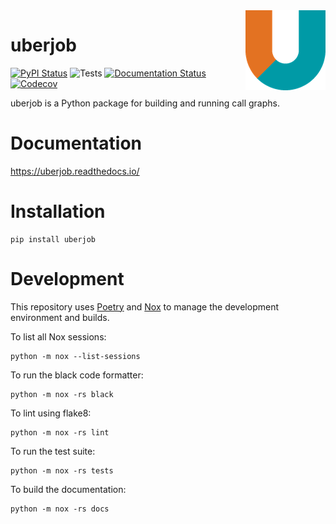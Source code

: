 <img src="./docs/_static/logo/logo-128.png" align="right">

# uberjob

[![PyPI Status](https://img.shields.io/pypi/v/uberjob.svg)](https://pypi.python.org/pypi/uberjob)
![Tests](https://github.com/twosigma/uberjob/workflows/Tests/badge.svg)
[![Documentation Status](https://readthedocs.org/projects/uberjob/badge/?version=latest)](https://uberjob.readthedocs.io/en/latest/?badge=latest)
[![Codecov](https://codecov.io/gh/twosigma/uberjob/branch/main/graph/badge.svg)](https://codecov.io/gh/twosigma/uberjob)


uberjob is a Python package for building and running call graphs.

# Documentation

https://uberjob.readthedocs.io/

# Installation

    pip install uberjob

# Development

This repository uses
[Poetry](https://python-poetry.org/) and
[Nox](https://nox.thea.codes/en/stable/)
to manage the development environment and builds.

To list all Nox sessions:

    python -m nox --list-sessions

To run the black code formatter:

    python -m nox -rs black

To lint using flake8:

    python -m nox -rs lint

To run the test suite:

    python -m nox -rs tests

To build the documentation:

    python -m nox -rs docs
